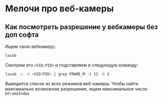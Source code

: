 # Мелочи про веб-камеры

## Как посмотреть разрешение у вебкамеры без доп софта

Ищем свою вебкамеру:

```bash
lsusb
```

Смотрим его `<VID:PID>` и подставляем в следующую команду:

```bash
lsusb -v -d <VID:PID> | grep FRAME_M -A 12 -B 3
```

Выведится список из всех режимов веб-камеры. Чтобы найти максимально возможное разрешение, ищем максимальное число `bFrameIndex`

## 